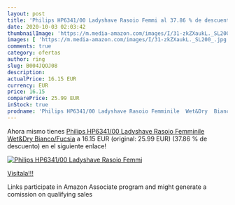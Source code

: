 ```yaml
---
layout: post
title: 'Philips HP6341/00 Ladyshave Rasoio Femmi al 37.86 % de descuento'
date: 2020-10-03 02:03:42
thumbnailImage: 'https://m.media-amazon.com/images/I/31-zkZXaukL._SL200_.jpg'
images: [ 'https://m.media-amazon.com/images/I/31-zkZXaukL._SL200_.jpg' ]
comments: true
category: ofertas
author: ring
slug: B004JQOJ08
description:
actualPrice: 16.15 EUR
currency: EUR
price: 16.15
comparePrice: 25.99 EUR
inStock: true
prodname: 'Philips HP6341/00 Ladyshave Rasoio Femminile  Wet&Dry  Bianco/Fucsia'
---
```


Ahora mismo tienes [Philips HP6341/00 Ladyshave Rasoio Femminile  Wet&Dry  Bianco/Fucsia](https://www.amazon.it/dp/B004JQOJ08/?tag=tolees00-21) a 16.15 EUR (original: 25.99 EUR) (37.86 %  de descuento) en el siguiente enlace!

[![Philips HP6341/00 Ladyshave Rasoio Femmi](https://m.media-amazon.com/images/I/31-zkZXaukL._SL200_.jpg)](https://www.amazon.it/dp/B004JQOJ08/?tag=tolees00-21)

[Visítala!!!](https://www.amazon.it/dp/B004JQOJ08/?tag=tolees00-21)

Links participate in Amazon Associate program and might generate a comission on qualifying sales
